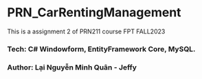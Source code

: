 # PRN_CarRentingManagement
This is a assignment 2 of PRN211 course FPT FALL2023
### Tech: C# Windowform, EntityFramework Core, MySQL.
### Author: Lại Nguyễn Minh Quân - Jeffy
